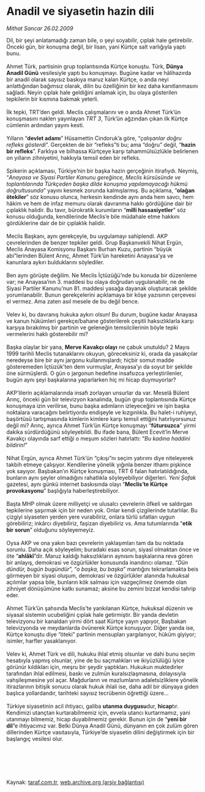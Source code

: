 # Anadil ve siyasetin hazin dili

*Mithat Sancar 26.02.2009*

<div class="taraf_structure_2col_1zq">
<div class="margen_n">



 <p>Dil, bir şeyi anlatamadığı zaman bile, o şeyi soyabilir, çıplak hale getirebilir. Önceki gün, bir konuşma değil, bir lisan, yani Kürtçe salt varlığıyla yaptı bunu. <br/><br/>Ahmet Türk, partisinin grup toplantısında Kürtçe konuştu. Türk, <b>Dünya Anadil Günü</b> vesilesiyle yaptı bu konuşmayı. Bugüne kadar ve hâlihazırda bir anadil olarak sayısız baskıya maruz kalan Kürtçe, o anda neyi anlattığından bağımsız olarak, dilin bu özelliğinin bir kez daha kanıtlanmasını sağladı. Neyin çıplak hale geldiğini anlamak için, bu olaya gösterilen tepkilerin bir kısmına bakmak yeterli. <br/><br/>İlk tepki, TRT’den geldi. Meclis çalışmalarını ve o anda Ahmet Türk’ün konuşmasını naklen yayınlayan <i>TRT 3</i>, Türk’ün ağzından çıkan ilk Kürtçe cümlenin ardından yayını kesti. <br/><br/>Yılların “<b>devlet adamı</b>” Hüsamettin Cindoruk’a göre, “<i>çalışanlar doğru refleks gösterdi</i>”. Gerçekten de bir “refleks”ti bu; ama “doğru” değil, “<b>hazin bir refleks</b>”. Farklıya ve bilhassa Kürtçeye karşı tahammülsüzlükle belirlenen on yılların zihniyetini, hakkıyla temsil eden bir refleks. <br/><br/>Spikerin açıklaması, Türkiye’nin bir başka hazin gerçeğinin itirafıydı. Neymiş, “<i>Anayasa ve Siyasi Partiler Kanunu gereğince, Meclis kürsüsünde ve toplantılarında Türkçeden başka dilde konuşma yapılamayacağı hükmü doğrultusunda</i>” yayını kesmek zorunda kalmışlarmış. Bu açıklama, “<b>olağan ötekiler</b>” söz konusu olunca, herkesin kendinde aynı anda hem savcı, hem hâkim ve hem de infaz memuru olarak davranma hakkı gördüğüne dair bir çıplaklık halidir. Bu tavır, bürokratik kurumların “<b>milli hassasiyetler</b>” söz konusu olduğunda, kendilerinde Meclis’e bile müdahale etme hakkını gördüklerine dair de bir çıplaklık halidir. <br/><br/>Meclis Başkanı, aynı gerekçeyle, bu uygulamayı sahiplendi. AKP çevrelerinden de benzer tepkiler geldi. Grup Başkanvekili Nihat Ergün, Meclis Anayasa Komisyonu Başkanı Burhan Kuzu, partinin “büyük abi”lerinden Bülent Arınç, Ahmet Türk’ün hareketini Anayasa’ya ve kanunlara aykırı bulduklarını söylediler. <br/><br/>Ben aynı görüşte değilim. Ne Meclis İçtüzüğü’nde bu konuda bir düzenleme var; ne Anayasa’nın 3. maddesi bu olaya doğrudan uygulanabilir, ne de Siyasi Partiler Kanunu’nun 81. maddesi yasağa dayanak oluşturacak şekilde yorumlanabilir. Bunun gerekçelerini açıklamaya bir köşe yazısının çerçevesi el vermez. Ama zaten asıl mesele de bu değil bence. <br/><br/>Velev ki, bu davranış hukuka aykırı olsun! Bu durum, bugüne kadar Anayasa ve kanun hükümleri gerekçe/bahane gösterilerek çeşitli haksızlıklarla karşı karşıya bırakılmış bir partinin ve geleneğin temsilcilerinin böyle tepki vermelerini haklı gösterebilir mi? <br/><br/>Başka olaylar bir yana, <b>Merve Kavakçı olayı</b> ne çabuk unutuldu? 2 Mayıs 1999 tarihli Meclis tutanaklarını okuyun, göreceksiniz ki, orada da yasakçılar neredeyse bire bir aynı jargonu kullanmışlardı; hiçbir somut madde gösteremeden İçtüzük’ten dem vurmuşlar, Anayasa’yı da soyut bir şekilde öne sürmüşlerdi. O gün o jargonun hedefine insafsızca yerleştirilenler, bugün aynı şeyi başkalarına yaparlarken hiç mi hicap duymuyorlar? <br/><br/>AKP’lilerin açıklamalarında insafı zorlayan unsurlar da var. Meselâ Bülent Arınç, önceki gün bir televizyon kanalında, bugün grup toplantısında Kürtçe konuşmaya izin verilirse, bunu başka adımların izleyeceğini ve işin başka noktalara varacağını belirtiyordu endişeyle ve kızgınlıkla. Bu halet-i ruhiyeyi, başörtüsü tartışmasında kimlerin kimlere karşı temsil ettiğini hatırlıyorsunuz değil mi? Arınç, ayrıca Ahmet Türk’ün Kürtçe konuşmayı “<b>fütursuzca</b>” yirmi dakika sürdürdüğünü söyleyebildi. Bu ifade bana, Bülent Ecevit’in Merve Kavakçı olayında sarf ettiği o meşum sözleri hatırlattı: “<i>Bu kadına haddini bildirin!</i>” <br/><br/>Nihat Ergün, ayrıca Ahmet Türk’ün “çıkışı”nı seçim yatırımı diye niteleyerek takbih etmeye çalışıyor. Kendilerine yönelik yığınla benzer ithamı pişkince yok sayıyor. Başbakan’ın Kürtçe konuşması, TRT 6 falan hatırlatıldığında, bunların aynı şeyler olmadığını rahatlıkla söyleyebiliyor diğerleri. <i>Yeni Şafak</i> gazetesi, aynı günkü internet baskısında olayı “<b>Meclis’te Kürtçe provokasyonu</b>” başlığıyla haberleştirebiliyor. <br/><br/>Başta MHP olmak üzere milliyetçi ve ulusalcı çevrelerin öfkeli ve saldırgan tepkilerine şaşırmak için bir neden yok. Onlar kendi çizgilerinde tutarlılar. Bu çizgiyi siyaseten yerden yere vurabiliriz, onlara türlü sıfatları uygun görebiliriz; inkârcı diyebiliriz, faşizan diyebiliriz vs. Ama tutumlarında “<b>etik bir sorun</b>” olduğunu söyleyemeyiz. <br/><br/>Oysa AKP ve ona yakın bazı çevrelerin yaklaşımları tam da bu noktada sorunlu. Daha açık söyleyelim; buradaki esas sorun, siyasî olmaktan önce ve öte “<b>ahlâkî</b>”dir. Maruz kaldığı haksızlıkların aynısını başkalarına reva gören bir anlayış, demokrasi ve özgürlükler konusunda inandırıcı olamaz. “<i>Dün dündür, bugün bugündür</i>”, “<i>o başka, bu başka</i>” mantığını tekrarlamakta beis görmeyen bir siyasi oluşum, demokrasi ve özgürlükler alanında hukuksal açılımlar yapsa bile, bunların kök salması için vazgeçilmez önemde olan zihniyet dönüşümüne katkı sunamaz; aksine bu zemini bizzat kendisi tahrip eder. <br/><br/>Ahmet Türk’ün şahsında Meclis’te yankılanan Kürtçe, hukuksal düzenin ve siyasal sistemin ucubeliğini çıplak hale getirmiştir. Bir yanda devletin televizyonu bir kanaldan yirmi dört saat Kürtçe yayın yapıyor, Başbakan televizyonda ve meydanlarda övünerek Kürtçe konuşuyor. Diğer yanda ise, Kürtçe konuştu diye “öteki” partinin mensupları yargılanıyor, hüküm giyiyor; isimler, harfler yasaklanıyor. <br/><br/>Velev ki, Ahmet Türk ve dili, hukuku ihlal etmiş olsunlar ve dahi bunu seçim hesabıyla yapmış olsunlar, yine de bu saçmalıkları ve ikiyüzlülüğü iyice görünür kıldıkları için, meşru bir şeydir yaptıkları. Hukukun muktedirler tarafından ihlal edilmesi, baskı ve zulmün kuralsızlaşmasına, dolayısıyla vahşileşmesine yol açar. Mağdurların ve mazlumların adaletsizliklere yönelik itirazlarının bitişik sonucu olarak hukuk ihlali ise, daha adil bir dünyaya giden başlıca yollardandır, tarihteki sayısız tecrübenin öğrettiği üzere... <br/><br/>Türkiye siyasetinin acil ihtiyacı, galiba <b>utanma duygusu</b>dur, <b>hicap</b>tır. Kendimizi utançtan kurtarabilmemiz için, evvela utancı kurtarmamız, yani utanmayı bilmemiz, hicap duyabilmemiz gerekir. Bunun için de “<b>yeni bir dil</b>”e ihtiyacımız var. Belki Dünya Anadil Günü, dünyanın en çok zulüm gören dillerinden Kürtçe vasıtasıyla, Türkiye’de siyasetin dilini değiştirmek için bir başlangıç vesilesi olur.</p>
<br/>
<br/>
<br/>



<br/>


<div id="taraf_not">
</div>

</div>


</div>

Kaynak: [taraf.com.tr](http://www.taraf.com.tr:80/makale/4208.htm), [web.archive.org (arşiv bağlantısı)](http://web.archive.org/web/20090730072545/http://www.taraf.com.tr:80/makale/4208.htm)
